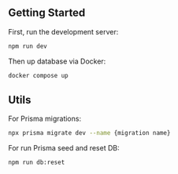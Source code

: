 ## Getting Started

First, run the development server:

```bash
npm run dev
```

Then up database via Docker:

```bash
docker compose up
```

## Utils

For Prisma migrations:

```bash
npx prisma migrate dev --name {migration name}
```

For run Prisma seed and reset DB:

```bash
npm run db:reset
```
